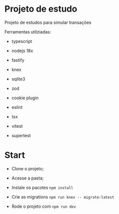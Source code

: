 # Projeto de estudo

Projeto de estudos para simular transações

Ferramentas utilziadas: 

- typescript
- nodejs 18x
- fastify
- knex
- sqlite3
- zod
- cookie plugin
- eslint
- tsx

- vitest
- supertest 

# Start

- Clone o projeto;

- Acesse a pasta;

- Instale os pacotes ```npm install```

- Crie as migrations ```npm run knex -- migrate:latest```

- Rode o projeto com ```npm run dev```
